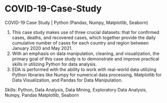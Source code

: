 # COVID-19-Case-Study
COVID-19 Case Study | Python (Pandas, Numpy, Matplotlib, Seaborn)
1. This case study makes use of three crucial datasets: that for confirmed cases, deaths, and recovered cases, which together provide the daily cumulative number of cases for each country and region between January 2020 and May 2021.
2. With an emphasis on data manipulation, cleaning, and visualization, the primary goal of this case study is to demonstrate and improve practical skills in utilizing Python for data analysis.
3. EDA is performed with the ability to work with real-world data utilizing Python libraries like Numpy for numerical data processing, Matplotlib for Data Visualization, and Pandas for Data Manipulation.

Skills: Python, Data Analysis, Data Mining, Exploratory Data Analysis, Numpy, Pandas Matplotlib, Seaborn
